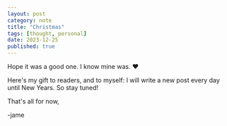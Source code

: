 ```yaml
---
layout: post
category: note
title: "Christmas"
tags: [thought, personal]
date: 2023-12-25
published: true
---
```

Hope it was a good one. I know mine was. ❤️<!--more-->

Here's my gift to readers, and to myself: I will write a new post every day until New Years. So stay tuned!

That's all for now,

-jame
